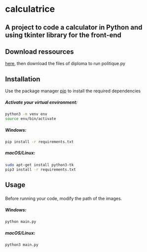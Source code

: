 
# calculatrice

##  A project to code a calculator in Python and using tkinter library for the front-end

## Download ressources

[here](https://unehistoireduconflitpolitique.fr/telecharger.html), then download the files of diploma to run politique.py

## Installation

Use the package manager [pip](https://pip.pypa.io/en/stable/) to install the required dependencies

##### Activate your virtual environment:
```zsh
python3 -m venv env
source env/bin/activate
```

##### Windows:
```zsh
pip install -r requirements.txt
```

##### macOS/Linux:
```zsh
sudo apt-get install python3-tk
pip3 install -r requirements.txt
```

## Usage
#####

Before running your code, modify the path of the images.

##### Windows:
```zsh
python main.py
```
##### macOS/Linux:
```zsh
python3 main.py
```
